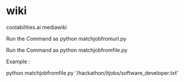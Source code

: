 # wiki
coolabilities.ai mediawiki


Run the Command as python matchjobfromurl.py <urllink>


Run the Command as python matchjobfromfile.py <filename>

Example :

python matchjobfromfile.py '/hackathon/itjobs/software_developer.txt'
